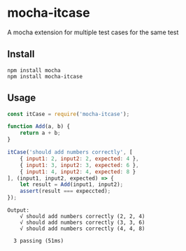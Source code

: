 # mocha-itcase
A mocha extension for multiple test cases for the same test

## Install
```
npm install mocha
npm install mocha-itcase
```

## Usage
``` js
const itCase = require('mocha-itcase');

function Add(a, b) {
    return a + b;
}

itCase('should add numbers correctly', [
    { input1: 2, input2: 2, expected: 4 },
    { input1: 3, input2: 3, expected: 6 },
    { input1: 4, input2: 4, expected: 8 }
], (input1, input2, expected) => {
    let result = Add(input1, input2);
    assert(result === expeccted);
});

```
```
Output:
    √ should add numbers correctly (2, 2, 4)
    √ should add numbers correctly (3, 3, 6)
    √ should add numbers correctly (4, 4, 8)

  3 passing (51ms)
```
